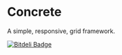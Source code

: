 # Concrete

A simple, responsive, grid framework.

[![Bitdeli Badge](https://d2weczhvl823v0.cloudfront.net/davidlumley/concrete/trend.png)](https://bitdeli.com/free "Bitdeli Badge")

